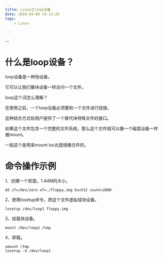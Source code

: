 ```yaml
---
title: Linux之loop设备
date: 2018-04-06 14:13:25
tags:
	- Linux

---
```


--

# 什么是loop设备？

loop设备是一种伪设备。

它可以让我们像块设备一样访问一个文件。

loop这个词怎么理解？

在使用之前，一个loop设备必须要和一个文件进行挂接。

这种结合方式给用户提供了一个替代块特殊文件的接口。

如果这个文件包含一个完整的文件系统，那么这个文件就可以像一个磁盘设备一样被mount。

一般这个是用来mount iso光盘镜像文件的。



# 命令操作示例

1、创建一个软盘。1.44M的大小。

```
dd if=/dev/zero of=./floppy.img bs=512 count=2880 
```

2、使用losetup命令，把这个文件虚拟成块设备。

```
losetup /dev/loop1 floppy.img
```

3、挂载块设备。

```
mount /dev/loop1 /tmp
```

4、卸载。

```
umount /tmp
losetup -d /dev/loop1
```


